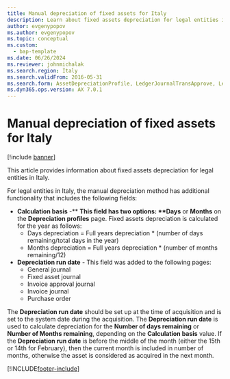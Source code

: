 ```yaml
---
title: Manual depreciation of fixed assets for Italy
description: Learn about fixed assets depreciation for legal entities in Italy, including outlines on the calculation basis and depreciation run date fields.
author: evgenypopov
ms.author: evgenypopov
ms.topic: conceptual
ms.custom: 
  - bap-template
ms.date: 06/26/2024
ms.reviewer: johnmichalak
ms.search.region: Italy
ms.search.validFrom: 2016-05-31
ms.search.form: AssetDepreciationProfile, LedgerJournalTransApprove, LedgerJournalTransAsset, LedgerJournalTransDaily, LedgerJournalTransVendInvoice, PurchTable
ms.dyn365.ops.version: AX 7.0.1
---
```


# Manual depreciation of fixed assets for Italy

[!include [banner](../../includes/banner.md)]

This article provides information about fixed assets depreciation for legal entities in Italy. 

For legal entities in Italy, the manual depreciation method has additional functionality that includes the following fields:

- <strong>Calculation basis</strong> -** <strong>This field has two options: **Days</strong> or <strong>Months</strong> on the <strong>Depreciation profiles</strong> page. Fixed assets depreciation is calculated for the year as follows:
  -   Days depreciation = Full years depreciation \* (number of days remaining/total days in the year)
  -   Months depreciation = Full years depreciation \* (number of months remaining/12)
- **Depreciation run date** - This field was added to the following pages:
  -   General journal
  -   Fixed asset journal
  -   Invoice approval journal
  -   Invoice journal
  -   Purchase order

The **Depreciation run date** should be set up at the time of acquisition and is set to the system date during the acquisition. The **Depreciation run date** is used to calculate depreciation for the **Number of days remaining** or **Number of Months remaining**, depending on the **Calculation basis** value. If the **Depreciation run date** is before the middle of the month (either the 15th or 14th for February), then the current month is included in number of months, otherwise the asset is considered as acquired in the next month.





[!INCLUDE[footer-include](../../../includes/footer-banner.md)]
